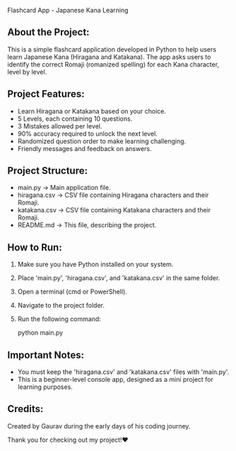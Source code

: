 Flashcard App - Japanese Kana Learning

About the Project:
-------------------
This is a simple flashcard application developed in Python to help users learn Japanese Kana (Hiragana and Katakana). 
The app asks users to identify the correct Romaji (romanized spelling) for each Kana character, level by level.

Project Features:
------------------
- Learn Hiragana or Katakana based on your choice.
- 5 Levels, each containing 10 questions.
- 3 Mistakes allowed per level.
- 90% accuracy required to unlock the next level.
- Randomized question order to make learning challenging.
- Friendly messages and feedback on answers.

Project Structure:
-------------------
- main.py            -> Main application file.
- hiragana.csv       -> CSV file containing Hiragana characters and their Romaji.
- katakana.csv       -> CSV file containing Katakana characters and their Romaji.
- README.md          -> This file, describing the project.

How to Run:
------------
1. Make sure you have Python installed on your system.
2. Place 'main.py', 'hiragana.csv', and 'katakana.csv' in the same folder.
3. Open a terminal (cmd or PowerShell).
4. Navigate to the project folder.
5. Run the following command:
   
   python main.py

Important Notes:
-----------------
- You must keep the 'hiragana.csv' and 'katakana.csv' files with 'main.py'.
- This is a beginner-level console app, designed as a mini project for learning purposes.

Credits:
---------
Created by Gaurav during the early days of his coding journey.

Thank you for checking out my project!❤️

